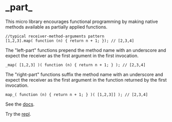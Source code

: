 \_part\_
========

This micro library encourages functional programming by making native methods available as partially
applied functions.

```
//typical receiver-method-arguments pattern
[1,2,3].map( function (n) { return n + 1; }); // [2,3,4]
```

The "left-part" functions prepend the method name with an underscore and expect the receiver as
the first argument in the first invocation.

```
_map( [1,2,3] )( function (n) { return n + 1; } ); // [2,3,4]
```

The "right-part" functions suffix the method name with an underscore and expect the receiver as
the first argument in the function returned by the first invocation.

```
map_( function (n) { return n + 1; } )( [1,2,3]] ); // [2,3,4]
```

See the [docs](https://rawgithub.com/AutoSponge/_part_/master/build/docs/_part_.html).

Try the [repl](https://rawgithub.com/AutoSponge/_part_/master/demo/repl.html).
